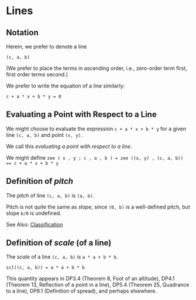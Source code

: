 # Lines

## Notation

Herein, we prefer to denote a line

    (c, a, b)
    
(We prefer to place the terms in ascending order, i.e., zero-order term first, first order terms second.)

We prefer to write the equation of a line similarly:

    c + a * x + b * y = 0
    
## Evaluating a Point with Respect to a Line

We might choose to evaluate the expression `c + a * x + b * y` for a given line `(c, a, b)` and point `(x, y)`.

We call this _evaluating a point with respect to a line_.

We might define `zee ( x , y ; c , a , b ) = zee ((x, y) , (c, a, b)) == c + a * x + b * y`
    
## Definition of _pitch_

The _pitch_ of line `(c, a, b)` is `(a, b)`.

Pitch is not quite the same as _slope_, since `(0, b)` is a well-defined pitch, but slope `b/0` is undefined.

See Also: [Classification](./pitchClassification.md)

## Definition of _scale_ (of a line)

The _scale_ of a line `(c, a, b)` is `a * a + b * b`.

    scl((c, a, b)) = a * a + b * b

This quantity appears in DP3.4 (Theorem 8, Foot of an altitude), DP4.1 (Theorem 13, Reflection of a point in a line), DP5.4 (Theorem 25, Quadrance to a line), DP6.1 (Definition of spread), and perhaps elsewhere.
